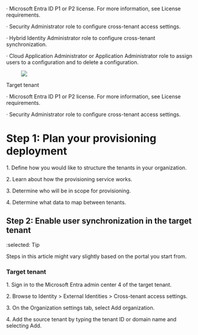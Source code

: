 · Microsoft Entra ID P1 or P2 license. For more information, see License requirements.

· Security Administrator role to configure cross-tenant access settings.

· Hybrid Identity Administrator role to configure cross-tenant synchronization.

· Cloud Application Administrator or Application Administrator role to assign users to a configuration and to delete a configuration.

<figure>

![](figures/0)

</figure>


Target tenant

· Microsoft Entra ID P1 or P2 license. For more information, see License requirements.

· Security Administrator role to configure cross-tenant access settings.


# Step 1: Plan your provisioning deployment

1\. Define how you would like to structure the tenants in your organization.

2\. Learn about how the provisioning service works.

3\. Determine who will be in scope for provisioning.

4\. Determine what data to map between tenants.


## Step 2: Enable user synchronization in the target tenant
 :selected:
Tip

Steps in this article might vary slightly based on the portal you start from.


### Target tenant

1\. Sign in to the Microsoft Entra admin center 4 of the target tenant.

2\. Browse to Identity > External Identities > Cross-tenant access settings.

3\. On the Organization settings tab, select Add organization.

4\. Add the source tenant by typing the tenant ID or domain name and selecting Add.
